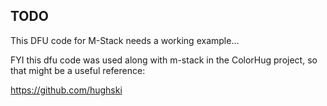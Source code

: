 TODO
-----

This DFU code for M-Stack needs a working example...

FYI this dfu code was used along with m-stack in the ColorHug project, so that might be a useful reference:

https://github.com/hughski

